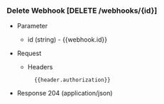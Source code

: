 ### Delete Webhook [DELETE /webhooks/{id}]
+ Parameter
    + id (string) - {{webhook.id}}

+ Request
    + Headers
    
            {{header.authorization}}
    
+ Response 204 (application/json)
